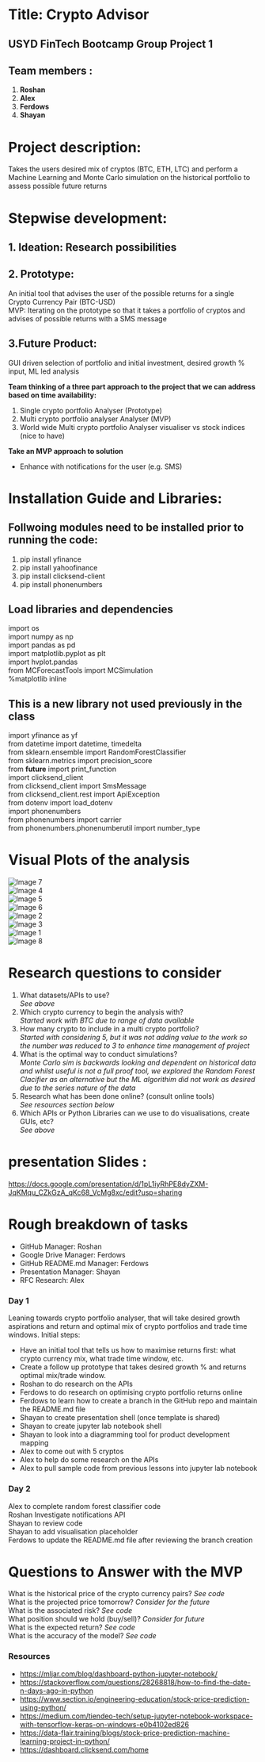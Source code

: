 # Title: Crypto Advisor
## **USYD FinTech Bootcamp Group Project 1**

## **Team members :**

1. **Roshan** 
2. **Alex**
3. **Ferdows** 
4. **Shayan**

# Project description:
Takes the users desired mix of cryptos (BTC, ETH, LTC) and perform a Machine Learning and Monte Carlo simulation on the historical portfolio to assess possible future returns
# Stepwise development:
## 1. Ideation: Research possibilities
## 2. Prototype:
An initial tool that advises the user of the possible returns for a single Crypto Currency Pair (BTC-USD)<br>
MVP: Iterating on the prototype so that it takes a portfolio of cryptos and advises of possible returns with a SMS message<br>
## 3.Future Product: 
GUI driven selection of portfolio and initial investment, desired growth % input, ML led analysis

**Team thinking of a three part approach to the project that we can address based on time availability:**
1. Single crypto portfolio Analyser (Prototype)
2. Multi crypto portfolio analyser Analyser (MVP)
3. World wide Multi crypto portfolio Analyser visualiser vs stock indices (nice to have)

**Take an MVP approach to solution**

- Enhance with notifications for the user (e.g. SMS)

# Installation Guide and Libraries:
## Follwoing modules need to be installed prior to running the code: 
1. pip install yfinance
2. pip install yahoofinance
3. pip install clicksend-client
4. pip install phonenumbers
## Load libraries and dependencies
import os<br>
import numpy as np<br>
import pandas as pd<br>
import matplotlib.pyplot as plt<br>
import hvplot.pandas<br>
from MCForecastTools import MCSimulation<br>
%matplotlib inline<br>
## This is a new library not used previously in the class
import yfinance as yf<br>
from datetime import datetime, timedelta<br>
from sklearn.ensemble import RandomForestClassifier<br>
from sklearn.metrics import precision_score<br>
from __future__ import print_function<br>
import clicksend_client<br>
from clicksend_client import SmsMessage<br>
from clicksend_client.rest import ApiException<br>
from dotenv import load_dotenv<br>
import phonenumbers<br>
from phonenumbers import carrier<br>
from phonenumbers.phonenumberutil import number_type<br>

# Visual Plots of the analysis 

![Image 7](images/image7.png)<br>
![Image 4](images/image4.png)<br>
![Image 5](images/image5.png)<br>
![Image 6](images/image6.png)<br>
![Image 2](images/image2.png)<br>
![Image 3](images/image3.png)<br>
![Image 1](images/image1.png)<br>
![Image 8](images/image8.png)<br>

# Research questions to consider
1. What datasets/APIs to use? <br>*See above*<br>
2. Which crypto currency to begin the analysis with?<br>*Started work with BTC due to range of data available*<br>
3. How many crypto to include in a multi crypto portfolio?<br>*Started with considering 5, but it was not adding value to the work so the number was reduced to 3 to enhance time management of project*<br>
4. What is the optimal way to conduct simulations?<br>*Monte Carlo sim is backwards looking and dependent on historical data and whilst useful is not a full proof tool, we explored the Random Forest Clacifier as an alternative but the ML algorithim did not work as desired due to the series nature of the data*<br>
5. Research what has been done online? (consult online tools)<br>*See resources section below*<br>
6. Which APIs or Python Libraries can we use to do visualisations, create GUIs, etc?<br>*See above*<br>


# presentation Slides : 

https://docs.google.com/presentation/d/1pL1iyRhPE8dyZXM-JqKMqu_CZkGzA_qKc68_VcMg8xc/edit?usp=sharing


# Rough breakdown of tasks

- GitHub Manager: Roshan
- Google Drive Manager: Ferdows
- GitHub README.md Manager: Ferdows
- Presentation Manager: Shayan
- RFC Research: Alex

### Day 1
Leaning towards crypto portfolio analyser, that will take desired growth aspirations and return and optimal mix of crypto portfolios and trade time windows.
Initial steps:
- Have an initial tool that tells us how to maximise returns first: what crypto currency mix, what trade time window, etc.
- Create a follow up prototype that takes desired growth % and returns optimal mix/trade window.
- Roshan to do research on the APIs
- Ferdows to do research on optimising crypto portfolio returns online
- Ferdows to learn how to create a branch in the GitHub repo and maintain the README.md file
- Shayan to create presentation shell (once template is shared)
- Shayan to create jupyter lab notebook shell
- Shayan to look into a diagramming tool for product development mapping
- Alex to come out with 5 cryptos
- Alex to help do some research on the APIs
- Alex to pull sample code from previous lessons into jupyter lab notebook

### Day 2
Alex to complete random forest classifier code<br>
Roshan Investigate notifications API<br>
Shayan to review code<br>
Shayan to add visualisation placeholder<br>
Ferdows to update the README.md file after reviewing the branch creation<br>


# Questions to Answer with the MVP
What is the historical price of the crypto currency pairs? *See code*<br>
What is the projected price tomorrow? *Consider for the future*<br>
What is the associated risk? *See code*<br>
What position should we hold (buy/sell)? *Consider for future*<br>
What is the expected return? *See code*<br>
What is the accuracy of the model? *See code*<br>

### Resources
- https://mljar.com/blog/dashboard-python-jupyter-notebook/
- https://stackoverflow.com/questions/28268818/how-to-find-the-date-n-days-ago-in-python
- https://www.section.io/engineering-education/stock-price-prediction-using-python/
- https://medium.com/tiendeo-tech/setup-jupyter-notebook-workspace-with-tensorflow-keras-on-windows-e0b4102ed826
- https://data-flair.training/blogs/stock-price-prediction-machine-learning-project-in-python/
- https://dashboard.clicksend.com/home
